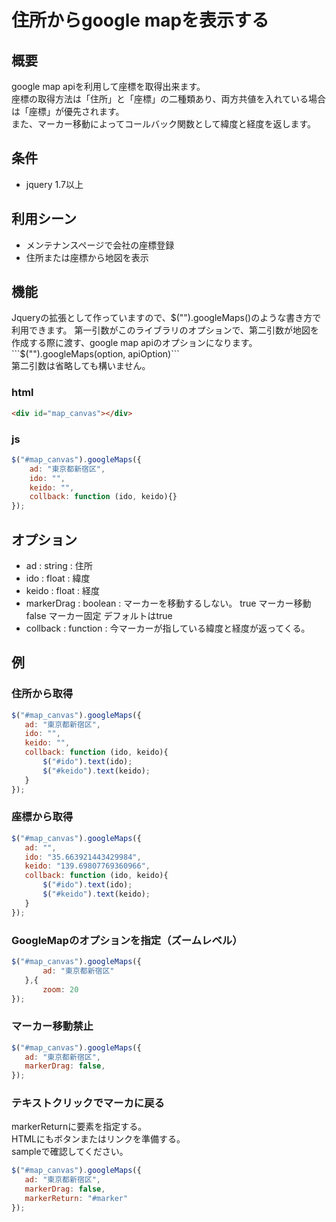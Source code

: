 # 住所からgoogle mapを表示する

## 概要
google map apiを利用して座標を取得出来ます。  
座標の取得方法は「住所」と「座標」の二種類あり、両方共値を入れている場合は「座標」が優先されます。  
また、マーカー移動によってコールバック関数として緯度と経度を返します。  

## 条件
- jquery 1.7以上

## 利用シーン
- メンテナンスページで会社の座標登録
- 住所または座標から地図を表示

## 機能
Jqueryの拡張として作っていますので、$("").googleMaps()のような書き方で利用できます。  
第一引数がこのライブラリのオプションで、第二引数が地図を作成する際に渡す、google map apiのオプションになります。  
```$("").googleMaps(option, apiOption)```  
第二引数は省略しても構いません。

### html
```html
<div id="map_canvas"></div>
```

### js
```js
$("#map_canvas").googleMaps({
    ad: "東京都新宿区",
    ido: "",
    keido: "",
    collback: function (ido, keido){}
});
```

## オプション

- ad : string : 住所
- ido : float : 緯度
- keido : float : 経度
- markerDrag : boolean : マーカーを移動するしない。 true マーカー移動 false マーカー固定 デフォルトはtrue
- collback : function : 今マーカーが指している緯度と経度が返ってくる。

## 例

### 住所から取得
```js
$("#map_canvas").googleMaps({
   ad: "東京都新宿区",
   ido: "",
   keido: "",
   collback: function (ido, keido){
       $("#ido").text(ido);
       $("#keido").text(keido);
   }
});
```

### 座標から取得
```js
$("#map_canvas").googleMaps({
   ad: "",
   ido: "35.663921443429984",
   keido: "139.69807769360966",
   collback: function (ido, keido){
       $("#ido").text(ido);
       $("#keido").text(keido);
   }
});
```

### GoogleMapのオプションを指定（ズームレベル）
```js
$("#map_canvas").googleMaps({
       ad: "東京都新宿区"
   },{
       zoom: 20
});
```

### マーカー移動禁止
```js
$("#map_canvas").googleMaps({
   ad: "東京都新宿区",
   markerDrag: false,
});
```

### テキストクリックでマーカに戻る
markerReturnに要素を指定する。  
HTMLにもボタンまたはリンクを準備する。  
sampleで確認してください。  
```js
$("#map_canvas").googleMaps({
   ad: "東京都新宿区",
   markerDrag: false,
   markerReturn: "#marker"
});
```
